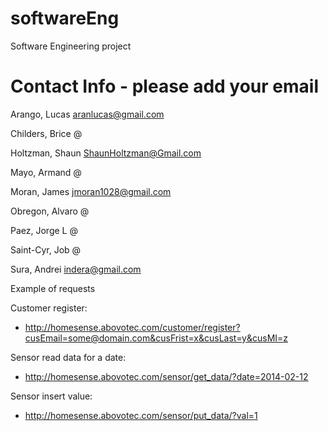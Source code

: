 softwareEng
===========

Software Engineering project


Contact Info - please add your email
============

Arango, Lucas     aranlucas@gmail.com

Childers, Brice   @

Holtzman, Shaun   ShaunHoltzman@Gmail.com

Mayo, Armand      @

Moran, James      jmoran1028@gmail.com

Obregon, Alvaro   @

Paez, Jorge L     @

Saint-Cyr, Job    @

Sura, Andrei      indera@gmail.com



Example of requests

Customer register:

* http://homesense.abovotec.com/customer/register?cusEmail=some@domain.com&cusFrist=x&cusLast=y&cusMI=z

Sensor read data for a date:

* http://homesense.abovotec.com/sensor/get_data/?date=2014-02-12

Sensor insert value:

* http://homesense.abovotec.com/sensor/put_data/?val=1

